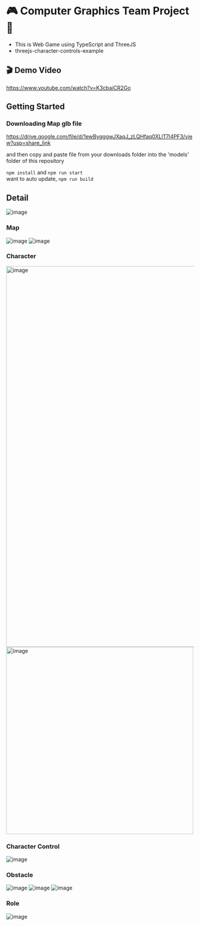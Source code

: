 # 🎮 Computer Graphics Team Project 🎯
- This is Web Game using TypeScript and ThreeJS
- threejs-character-controls-example

## 🎬 Demo Video
https://www.youtube.com/watch?v=K3cbaiCR2Go

## Getting Started
### Downloading Map glb file
https://drive.google.com/file/d/1ewBygggwJXaqJ_zLQHfaq0XLlT7I4PF3/view?usp=share_link

and then copy and paste file from your downloads folder into the 'models' folder of this repository

`npm install` and `npm run start`  
 want to auto update, `npm run build`
 
## Detail
![image](https://user-images.githubusercontent.com/38834177/203323411-d4bec814-f5dd-4da8-8a78-935ed4458114.png)

### Map
![image](https://user-images.githubusercontent.com/38834177/203328048-c739d461-03e5-4210-bb7c-d3b07528c029.png)
![image](https://user-images.githubusercontent.com/38834177/203328133-041e9da6-cd90-4574-a0a9-6e987e76b21b.png)

### Character
<img width="1017" alt="image" src="https://user-images.githubusercontent.com/38834177/203328515-c28989ff-895d-499a-a079-e5d628670a99.png">

<img width="500" height="500" alt="image" src="https://user-images.githubusercontent.com/38834177/203330283-769a231f-b0cc-4754-bc4c-d08ee5b8e5ad.gif">

### Character Control
![image](https://user-images.githubusercontent.com/38834177/203331463-fc03cf1e-338d-43ee-93e9-2acec379faa8.png)


### Obstacle
![image](https://user-images.githubusercontent.com/38834177/203331581-14761f6d-748c-4cb2-ab12-9a8e6e393cb5.png)
![image](https://user-images.githubusercontent.com/38834177/203331603-3098fc04-895f-4749-813a-bdeecaca048f.png)
![image](https://user-images.githubusercontent.com/38834177/203331631-b157d89b-b149-43c3-ae63-b67b825a778a.png)

### Role
![image](https://user-images.githubusercontent.com/38834177/203331725-ced57029-80ec-4f1a-b659-cf605d4a6c8e.png)


 
 
